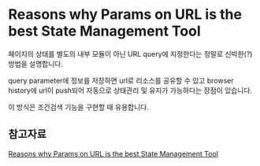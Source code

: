 # Reasons why Params on URL is the best State Management Tool

페이지의 상태를 별도의 내부 모듈이 아닌 URL query에 지정한다는 정말로 신박한(?) 방법을 설명합니다.

query parameter에 정보를 저장하면 url로 리소스를 공유할 수 있고 browser history에 url이 push되어 자동으로 상태관리 및 유지가 가능하다는 장점이 있습니다.

이 방식은 조건검색 기능을 구현할 때 유용합니다.

## 참고자료

[Reasons why Params on URL is the best State Management Tool](https://medium.com/@yiupang.ch/reasons-why-params-on-url-is-the-best-state-management-tool-aff72b81393d)
